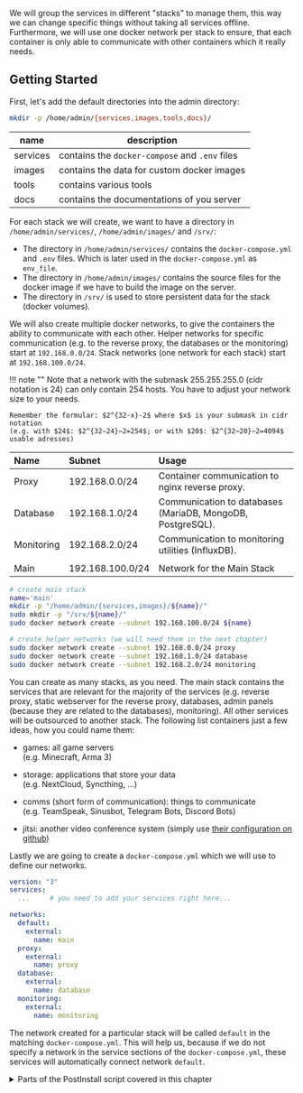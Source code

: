 We will group the services in different "stacks" to manage them, this way we can change specific things without taking all services offline. Furthermore, we will use one docker network per stack to ensure, that each container is only able to communicate with other containers which it really needs.

## Getting Started

First, let's add the default directories into the admin directory:

```bash
mkdir -p /home/admin/{services,images,tools,docs}/
```

|   name   |                 description                    |
|----------|------------------------------------------------|
| services | contains the `docker-compose` and `.env` files |
| images   | contains the data for custom docker images     |
| tools    | contains various tools                         |
| docs     | contains the documentations of you server      |

For each stack we will create, we want to have a directory in `/home/admin/services/`, `/home/admin/images/` and `/srv/`:

* The directory in `/home/admin/services/` contains the `docker-compose.yml` and `.env` files. Which is later used in the `docker-compose.yml` as `env_file`.
* The directory in `/home/admin/images/` contains the source files for the docker image if we have to build the image on the server.
* The directory in `/srv/` is used to store persistent data for the stack (docker volumes).

We will also create multiple docker networks, to give the containers the ability to communicate with each other.
Helper networks for specific communication (e.g. to the reverse proxy, the databases or the monitoring) start at `192.168.0.0/24`. Stack networks (one network for each stack) start at `192.168.100.0/24`.

!!! note ""
    Note that a network with the submask 255.255.255.0 (cidr notation is 24) can only contain 254 hosts.
    You have to adjust your network size to your needs.

    Remember the formular: $2^{32-x}-2$ where $x$ is your submask in cidr notation  
    (e.g. with $24$: $2^{32−24}−2=254$; or with $20$: $2^{32−20}−2=4094$ usable adresses)

| Name       | Subnet           | Usage                                                      |
| :--------- | :--------------- | :--------------------------------------------------------- |
| Proxy      | 192.168.0.0/24   | Container communication to nginx reverse proxy.            |
| Database   | 192.168.1.0/24   | Communication to databases (MariaDB, MongoDB, PostgreSQL). |
| Monitoring | 192.168.2.0/24   | Communication to monitoring utilities (InfluxDB).          |
|            |                  |                                                            |
| Main       | 192.168.100.0/24 | Network for the Main Stack                                 |

```bash
# create main stack
name='main'
mkdir -p "/home/admin/{services,images}/${name}/"
sudo mkdir -p "/srv/${name}/"
sudo docker network create --subnet 192.168.100.0/24 ${name}

# create helper networks (we will need them in the next chapter)
sudo docker network create --subnet 192.168.0.0/24 proxy
sudo docker network create --subnet 192.168.1.0/24 database
sudo docker network create --subnet 192.168.2.0/24 monitoring
```

You can create as many stacks, as you need. The main stack contains the services that are relevant for the majority of the services (e.g. reverse proxy, static webserver for the reverse proxy, databases, admin panels (because they are related to the databases), monitoring). All other services will be outsourced to another stack. The following list containers just a few ideas, how you could name them:

* games: all game servers  
(e.g. Minecraft, Arma 3)

* storage: applications that store your data  
(e.g. NextCloud, Syncthing, ...)

* comms (short form of communication): things to communicate  
(e.g. TeamSpeak, Sinusbot, Telegram Bots, Discord Bots)

* jitsi: another video conference system (simply use [their configuration on github](https://github.com/jitsi/docker-jitsi-meet))

Lastly we are going to create a `docker-compose.yml` which we will use to define our networks.

```yaml
version: "3"
services: 
  ...     # you need to add your services right here...

networks:
  default:
    external:
      name: main
  proxy:
    external:
      name: proxy
  database:
    external:
      name: database
  monitoring:
    external:
      name: monitoring
```

The network created for a particular stack will be called `default` in the matching `docker-compose.yml`.
This will help us, because if we do not specify a network in the service sections of the `docker-compose.yml`, these services will automatically connect network `default`.


<details>
  <summary>Parts of the PostInstall script covered in this chapter</summary>

```bash
#!/bin/bash

## CONFIGURATION ###
ADM_NAME='admin'
ADM_GID=997
ADM_HOME='/home/admin'
ADM_USERS=('user')

declare -A STACKS=(\
  ["main"]="192.168.100.0/24"
)

declare -A HELPER=(\
  ["proxy"]="192.168.0.0/24" \
  ["database"]="192.168.1.0/24" \
  ["monitoring"]="192.168.2.0/24"
)
### END of CONFIGURATION ###

function docker_network_create() {
  name=${1}
  subnet=${2}
  docker network inspect ${name} >/dev/null 2>&1 || \
  docker network create --subnet ${subnet} ${name}
}

function create_compose() {
  compose=${1}
  touch ${compose}
  echo -e "version: '3.8'\n" >${compose}

  # define services
  echo -e "services:\n" >>${compose}
  if [[ ${#SERVICES} == 0 ]]; then
    echo -e "  test:" >>${compose}
    echo -e "    image: hello-world\n" >>${compose}
  fi

  echo -e "\n" >>${compose}

  # define networks
  echo -e "networks:" >>${compose}

  # define stack network
  echo -e "  default:" >>${compose}
  echo -e "    external:" >>${compose}
  echo -e "      name: ${name}" >>${compose}

  # define helper networks
  for helper_name in ${!HELPER[@]}; do
    echo -e "  ${helper_name}:" >>${compose}
    echo -e "    external:" >>${compose}
    echo -e "      name: ${helper_name}" >>${compose}
  done
}

# remove trailing slash from ADM_HOME
[[ "${ADM_HOME}" == */ ]] && ADM_HOME="${ADM_HOME::-1}"

# create admin group, add members to group and set permissions
groupadd -g ${ADM_GID} ${ADM_NAME}
mkdir ${ADM_HOME}
chown -R root:${ADM_NAME} ${ADM_HOME}
chmod -R 775 ${ADM_HOME}
for user in ${ADM_USERS}; do
  adduser ${user} ${ADM_NAME}
done

# create helper networks
for name in ${!HELPER[@]}; do
  subnet=${HELPER[${name}]}
  docker_network_create ${name} ${subnet}
done

# create stack logic
mkdir -p ${ADM_HOME}/{services,images,tools,docs}/
for name in ${!STACKS[@]}; do
  subnet=${STACKS[${name}]}
  mkdir -p ${ADM_HOME}/{services,images}/${name}/
  mkdir -p "/srv/${name}/"

  # create stack network
  docker_network_create ${name} ${subnet}

  # create docker-compose.yml
  compose="${ADM_HOME}/services/${name}/docker-compose.yml"
  create_compose ${compose}
done
```

</details>
